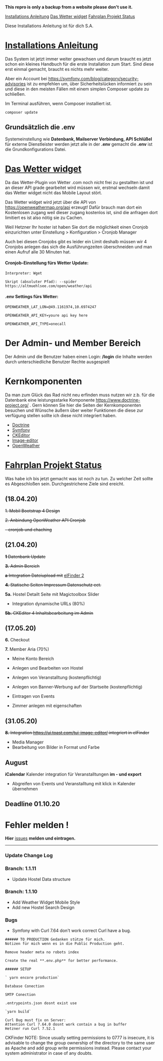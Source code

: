 **This repro is only a backup from a website please don't use it.**

<a href="#install">Installations Anleitung</a>
<a href="#weatherwidget">Das Wetter widget</a>
<a href="#timelimit">Fahrplan Projekt Status</a>

Diese Installations Anleitung ist für dich S.A.

# [Installations Anleitung ](#install)
Das System ist jetzt immer weiter gewachsen und darum braucht es 
jetzt schon ein kleines Handbuch für die erste Installation zum 
Start.  Sind diese erst einmal gemacht, braucht es nichts mehr weiter.  

Aber ein Account bei https://symfony.com/blog/category/security-advisories 
ist zu empfehlen um,  über Sicherheitslücken informiert zu sein und diese in den 
meisten Fällen mit einem simplen Composer update zu schließen.

Im Terminal ausführen,  wenn Composer installiert ist.

`composer update`

## Grundsätzlich die .env
Systemeinstellung wie **Datenbank, Mailserver Verbindung, API Schlüßel** für externe Dienstleister werden jetzt alle in der **.env**  gemacht die **.env** ist die Grundkonfigurations Datei.

# [Das Wetter widget](#weatherwidget)
Da das Wetter-Plugin von Wetter .com noch nicht frei zu gestallten ist und an dieser API grade gearbeitet wird müssen wir,  erstmal wechseln damit das Wetter widget nicht das Mobile Layout stört.

Das Wetter widget wird jetzt über die API von https://openweathermap.org/api erzeugt!  Dafür brauch man dort ein Kostenlosen zugang weil dieser zugang kostenlos ist,  sind die anfragen dort limitiert es ist also nötig sie zu Cachen.

Weil Hetzner Ihr hoster ist haben Sie dort die möglichkeit einen Cronjob einzurichten unter Einstellung > Konfiguration > Cronjob Manager 

Auch bei diesen Cronjobs gibt es leider ein Limit deshalb müssen wir 4 Cronjobs anlegen das sich die Ausführungzeiten überschneiden und man einen Aufruf alle 30 Minuten hat.

#### Cronjob-Einstellung fürs Wetter Update:

`Interpreter: Wget`

`Skript (absoluter Pfad): --spider https://altmuehlsee.com/open/weather/api`

#### .env Settings fürs Wetter:
`OPENWEATHER_LAT_LON=@49.1161974,10.6974247`

`OPENWEATHER_API_KEY=youre api key here`

`OPENWEATHER_API_TYPE=onecall`

# Der Admin- und Member Bereich

Der Admin und die Benutzer haben einen Login: **/login** die Inhalte werden durch unterschiedliche Benutzer Rechte ausgespielt

# Kernkomponenten
Da man zum Glück das Rad nicht neu erfinden muss nutzen wir z.b. für die Datenbank eine leistungsstarke 
Komponente https://www.doctrine-project.org/ . Gern können Sie hier die Seiten der Kernkomponenten besuchen 
und Wünsche äußern über weiter Funktionen die diese zur verfügung stellen sollte ich diese nicht integriert haben.

- [Doctrine](https://www.doctrine-project.org/)
- [Symfony](https://symfony.com/doc/current/components/index.html)
- [CKEditor](https://ckeditor.com/ckeditor-5/)
- [Image-editor](https://ui.toast.com/tui-image-editor/)
- [OpenWeather](https://openweathermap.org/api)

# [Fahrplan Projekt Status](#timelimit)

Was habe ich bis jetzt gemacht was ist noch zu tun.  Zu welcher Zeit sollte es Abgeschloßen sein.  Durchgestrichene Ziele sind ereicht.
## (18.04.20)
~~1. Mobil Bootstrap 4 Design~~

~~2. Anbindung OpenWeather API Cronjob~~

~~- cronjob und chaching~~

## (21.04.20)

~~**1** Datenbank Update~~

~~**3.** Admin Bereich~~

~~**a** Integration Dateiupload mit~~ [elFinder 2][https://studio-42.github.io/elFinder/#elf_l1_Lw]

~~**4.** Statische Seiten Impressum Datenschutz ect.~~

**5a.** Hostel Detailt Seite mit Magictoolbox Slider

- Integration dynamische URLs (80%)

~~**5b.** CKEditor 4 Inhaltsbearbeitung im Admin~~

## (17.05.20)
**6.** Checkout

**7.** Member Aria (70%)
- Meine Konto Bereich
- Anlegen und Bearbeiten von Hostel
- Anlegen von Veranstalltung (kostenpflichtig)
- Anlegen von Banner-Werbung auf der Startseite (kostenpflichtig)
- Eintragen von Events


- Zimmer anlegen mit eigenschaften

## (31.05.20)
~~**8.** Integration https://ui.toast.com/tui-image-editor/ integriert in elFinder~~
- Media Manager 
- Bearbeitung von Bilder in Format und Farbe

## August
**iCalendar** Kalender integration für Veranstalltungen **im - und export**
- Abgreifen von Events und Veranstalltung mit klick in Kalender übernehmen

## Deadline 01.10.20



# Fehler melden !

**Hier** [issues](https://github.com/rogergerecke/alt-sym/issues) **melden und eintragen.**

---

### Update Change Log

### Branch: 1.1.11 
- Update Hostel Data structure


### Branch: 1.1.10
- Add Weather Widget Mobile Style
- Add new Hostel Search Design

### Bugs
- Symfony with Curl 7.64 don't work correct Curl have a bug.


```
###### TO PRODUCTION Gedanken stütze für mich.
Notizen für mich wenn es in die Public Production geht.

Remove header meta no robots index

Create the real **.env.php** for better performance.

###### SETUP

` yarn encore production`

Database Conection

SMTP Conection

.entrypoints.json dosnt exist use

`yarn build`

Curl Bug must fix on Server:
Attention Curl 7.64.0 dosnt work contain a bug in buffer
Hetzner run Curl 7.52.1
```

CKFinder
NOTE: Since usually setting permissions to 0777 is insecure, it is advisable to change the group ownership of the directory to the same user as Apache and add group write permissions instead. Please contact your system administrator in case of any doubts.


[https://studio-42.github.io/elFinder/#elf_l1_Lw]: https://studio-42.github.io/elFinder/#elf_l1_Lw